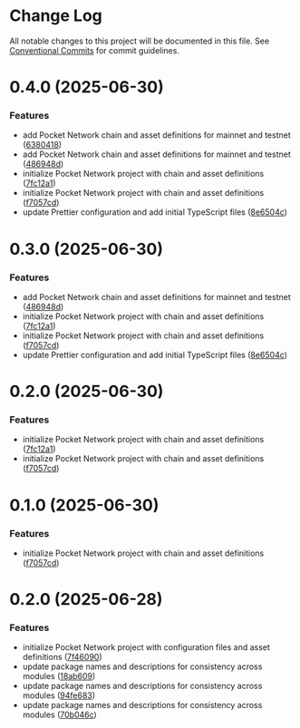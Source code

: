 # Change Log

All notable changes to this project will be documented in this file.
See [Conventional Commits](https://conventionalcommits.org) for commit guidelines.

# 0.4.0 (2025-06-30)

### Features

- add Pocket Network chain and asset definitions for mainnet and testnet ([6380418](https://github.com/echoad/pocketjs/commit/63804188198b2e2fa6a03241a56a7ef700084219))
- add Pocket Network chain and asset definitions for mainnet and testnet ([486948d](https://github.com/echoad/pocketjs/commit/486948dc00b06565f08b0c263b8e85c6ed71bb58))
- initialize Pocket Network project with chain and asset definitions ([7fc12a1](https://github.com/echoad/pocketjs/commit/7fc12a1d7bd942424aa55b860e7a5894dd635476))
- initialize Pocket Network project with chain and asset definitions ([f7057cd](https://github.com/echoad/pocketjs/commit/f7057cd71641a38e6f7d2b638556ae9983770e2e))
- update Prettier configuration and add initial TypeScript files ([8e6504c](https://github.com/echoad/pocketjs/commit/8e6504c61308a754419c5b38f37d52dc167a1890))

# 0.3.0 (2025-06-30)

### Features

- add Pocket Network chain and asset definitions for mainnet and testnet ([486948d](https://github.com/echoad/pocketjs/commit/486948dc00b06565f08b0c263b8e85c6ed71bb58))
- initialize Pocket Network project with chain and asset definitions ([7fc12a1](https://github.com/echoad/pocketjs/commit/7fc12a1d7bd942424aa55b860e7a5894dd635476))
- initialize Pocket Network project with chain and asset definitions ([f7057cd](https://github.com/echoad/pocketjs/commit/f7057cd71641a38e6f7d2b638556ae9983770e2e))
- update Prettier configuration and add initial TypeScript files ([8e6504c](https://github.com/echoad/pocketjs/commit/8e6504c61308a754419c5b38f37d52dc167a1890))

# 0.2.0 (2025-06-30)

### Features

- initialize Pocket Network project with chain and asset definitions ([7fc12a1](https://github.com/echoad/pocketjs/commit/7fc12a1d7bd942424aa55b860e7a5894dd635476))
- initialize Pocket Network project with chain and asset definitions ([f7057cd](https://github.com/echoad/pocketjs/commit/f7057cd71641a38e6f7d2b638556ae9983770e2e))

# 0.1.0 (2025-06-30)

### Features

- initialize Pocket Network project with chain and asset definitions ([f7057cd](https://github.com/ECHOAD/pocketjs/commit/f7057cd71641a38e6f7d2b638556ae9983770e2e))

# 0.2.0 (2025-06-28)

### Features

- initialize Pocket Network project with configuration files and asset definitions ([7f46090](https://github.com/ECHOAD/pocketjs/commit/7f460904277f4dd62aa3e7595b874b059de20183))
- update package names and descriptions for consistency across modules ([18ab609](https://github.com/ECHOAD/pocketjs/commit/18ab609b9419ec5457a8f06ab87a5525243437ee))
- update package names and descriptions for consistency across modules ([94fe683](https://github.com/ECHOAD/pocketjs/commit/94fe6838a9abfb7ec9795d34f698ce5559e35126))
- update package names and descriptions for consistency across modules ([70b046c](https://github.com/ECHOAD/pocketjs/commit/70b046ca6e54dd442d07bb2657f32ef3158c0ff8))
